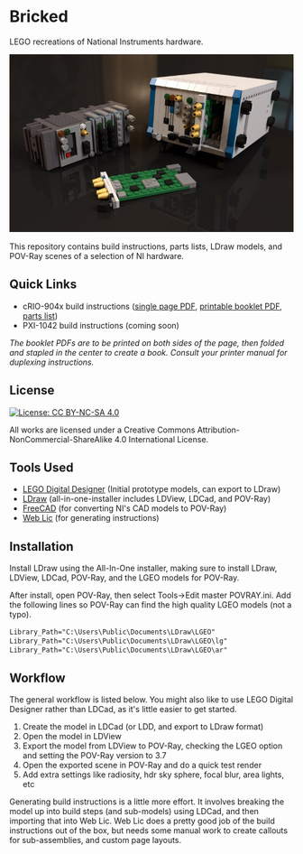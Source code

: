 # Bricked
LEGO recreations of National Instruments hardware.

![Bricked](./title.jpg?raw=true "Bricked")

This repository contains build instructions, parts lists, LDraw models, and POV-Ray scenes of a selection of NI hardware.

## Quick Links
* cRIO-904x build instructions ([single page PDF](Instructions/cRIO-904x%204-slot/Bricked_cRIO-904x_4-slot.pdf), [printable booklet PDF](Instructions/cRIO-904x%204-slot/Bricked_cRIO-904x_4-slot_booklet.pdf), [parts list](Instructions/cRIO-904x%204-slot/README.md))
* PXI-1042 build instructions (coming soon)

*The booklet PDFs are to be printed on both sides of the page, then folded and stapled in the center to create a book. Consult your printer manual for duplexing instructions.*

## License
[![License: CC BY-NC-SA 4.0](https://licensebuttons.net/l/by-nc-sa/4.0/80x15.png)](https://creativecommons.org/licenses/by-nc-sa/4.0/)

All works are licensed under a Creative Commons Attribution-NonCommercial-ShareAlike 4.0 International License.

## Tools Used
* [LEGO Digital Designer](https://www.lego.com/en-us/ldd) (Initial prototype models, can export to LDraw)
* [LDraw](https://www.ldraw.org/help/getting-started.html) (all-in-one-installer includes LDView, LDCad, and POV-Ray)
* [FreeCAD](https://www.freecadweb.org/) (for converting NI's CAD models to POV-Ray)
* [Web Lic](http://bugeyedmonkeys.com/lic/) (for generating instructions)

## Installation
Install LDraw using the All-In-One installer, making sure to install LDraw, LDView, LDCad, POV-Ray, and the LGEO models for POV-Ray.

After install, open POV-Ray, then select Tools->Edit master POVRAY.ini. Add the following lines so POV-Ray can find the high quality LGEO models (not a typo).
```
Library_Path="C:\Users\Public\Documents\LDraw\LGEO"
Library_Path="C:\Users\Public\Documents\LDraw\LGEO\lg"
Library_Path="C:\Users\Public\Documents\LDraw\LGEO\ar"
```

## Workflow
The general workflow is listed below. You might also like to use LEGO Digital Designer rather than LDCad, as it's little easier to get started.

1. Create the model in LDCad (or LDD, and export to LDraw format)
2. Open the model in LDView
3. Export the model from LDView to POV-Ray, checking the LGEO option and setting the POV-Ray version to 3.7
4. Open the exported scene in POV-Ray and do a quick test render
5. Add extra settings like radiosity, hdr sky sphere, focal blur, area lights, etc

Generating build instructions is a little more effort. It involves breaking the model up into build steps (and sub-models) using LDCad, and then importing that into Web Lic. Web Lic does a pretty good job of the build instructions out of the box, but needs some manual work to create callouts for sub-assemblies, and custom page layouts.
